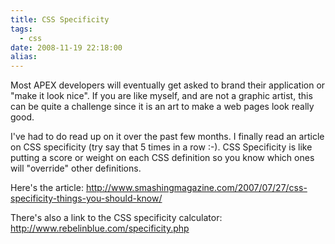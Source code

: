 ```yaml
---
title: CSS Specificity
tags:
  - css
date: 2008-11-19 22:18:00
alias:
---
```


Most APEX developers will eventually get asked to brand their application or "make it look nice". If you are like myself, and are not a graphic artist, this can be quite a challenge since it is an art to make a web pages look really good.

I've had to do read up on it over the past few months. I finally read an article on CSS specificity (try say that 5 times in a row :-). CSS Specificity is like putting a score or weight on each CSS definition so you know which ones will "override" other definitions.

Here's the article: http://www.smashingmagazine.com/2007/07/27/css-specificity-things-you-should-know/

There's also a link to the CSS specificity calculator: http://www.rebelinblue.com/specificity.php
